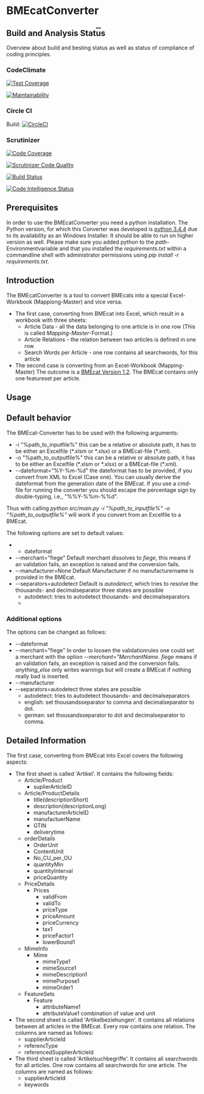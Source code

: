 # BMEcatConverter

## Build and Analysis Stat<span style="text-decoration: overline;">u</span>s
Overview about build and besting status as well as status of compliance of coding principles.

### CodeClimate

[![Test Coverage](https://api.codeclimate.com/v1/badges/c292f2fef2bebec76323/test_coverage)](https://codeclimate.com/repos/59d3e32587947702910006a6/test_coverage)

[![Maintainability](https://api.codeclimate.com/v1/badges/c292f2fef2bebec76323/maintainability)](https://codeclimate.com/repos/59d3e32587947702910006a6/maintainability)


### Circle CI

Build: [![CircleCI](https://circleci.com/gh/HenrikPilz/BMEcatConverter.svg?style=svg&circle-token=84c7ca4ac6fed76f1a113efb0fa4ddea1db3a7b2)](https://circleci.com/gh/HenrikPilz/BMEcatConverter)

### Scrutinizer

[![Code Coverage](https://scrutinizer-ci.com/b/contorion/bmecatconverter/badges/coverage.png?b=master&s=0d1533b61f1242d1681844224c30360bd22bb2c4)](https://scrutinizer-ci.com/b/contorion/bmecatconverter/?branch=master)

[![Scrutinizer Code Quality](https://scrutinizer-ci.com/b/contorion/bmecatconverter/badges/quality-score.png?b=master&s=753fffe485486cf8661110b5289091f523e2c6fe)](https://scrutinizer-ci.com/b/contorion/bmecatconverter/?branch=master)

[![Build Status](https://scrutinizer-ci.com/b/contorion/bmecatconverter/badges/build.png?b=master&s=1ee396307d71cf85d657e3b0e30e75bc240b584f)](https://scrutinizer-ci.com/b/contorion/bmecatconverter/build-status/master)

[![Code Intelligence Status](https://scrutinizer-ci.com/b/contorion/bmecatconverter/badges/code-intelligence.svg?b=master&s=d11f2a9888d211bf8ea23e04fe83535672386a58)](https://scrutinizer-ci.com/code-intelligence)

## Prerequisites
In order to use the BMEcatConverter you need a python installation. The Python version, for which this Converter was developed is [python 3.4.4](https://www.python.org/ftp/python/3.4.4/python-3.4.4.amd64.msi) due to its availability as an Windows Installer.
It should be able to run on higher version as well.
Please make sure you added python to the _path_-Environmentvariable and that you installed the _*requirements.txt*_ within a commandline shell with administrator permissions using _*pip install -r requirements.txt*_.

## Introduction
The BMEcatConverter is a tool to convert BMEcats into a special Excel-Workbook (Mappiong-Master) and vice versa.

*	The first case, converting from BMEcat into Excel, which result in a workbook with three sheets:
	-	Article Data - all the data belonging to one article is in one row (This is called _Mapping-Master_-Format.)
	-	Article Relations - the relation between two articles is defined in one row
	-	Search Words per Article - one row contains all searchwords, for this article
*	The second case is converting from an Excel-Workbook \(Mapping-Master\)
	The outcome is a [BMEcat Version 1.2](https://www.bme.de/fileadmin/content/Initativen/BMEcat/Download_BMEcat_1.2/BMEcatV12e.pdf). The BMEcat contains only one featureset per article. 

## Usage
## Default behavior
The BMEcat-Converter has to be used with the following arguments:

*	-i "%path_to_inputfile%"
	this can be a relative or absolute path, it has to be either an Excelfile \(\*.xlsm or \*.xlsx\) or a BMEcat-file \(\*.xml\).
*	-o "%path_to_outputfile%"
	this can be a relative or absolute path, it has to be either an Excelfile \(\*.xlsm or \*.xlsx\) or a BMEcat-file \(\*.xml\).
*	\-\-dateformat="%Y-%m-%d"
	the dateformat has to be provided, if you convert from XML to Excel \(Case one\). You can usually derive the dateformat from the generation date of the BMEcat.	If you use a _*cmd*_-file for running the converter you should escape the percentage sign by double-typing, i.e., "%%Y-%%m-%%d".

Thus with calling _*python src/main.py -i "%path_to_inputfile%" -o "%path_to_outputfile%"*_ will work if you convert from an Excelfile to a BMEcat.

The following options are set to default values:

*	-	dateformat
*	\-\-merchant="fiege"
	Default merchant dissolves to _*fiege*_, this means if an validation fails, an exception is raised and the conversion fails.
*	\-\-manufacturer=None
	Default Manufacturer if no manufacturername is provided in the BMEcat.
*	\-\-separators=autodetect
	Default is _*autodetect*_, which tries to resolve the thousands- and decimalseparator
	three states are possible
	-	autodetect:
		tries to autodetect thousands- and decimalseparators
	-	

### Additional options
The options can be changed as follows:

*	\-\-dateformat
*	\-\-merchant="fiege"
	In order to loosen the validationrules one could set a merchant with the option *\-\-merchant="MerchantName*.
	_*fiege*_ means if an validation fails, an exception is raised and the conversion fails.
	_*anything_else*_ only writes warnings but will create a BMEcat if nothing really bad is inserted.
*	\-\-manufacturer
*	\-\-separators=autodetect
	three states are possible
	-	autodetect:
		tries to autodetect thousands- and decimalseparators
	-	english:
		set thousandsseparator to comma and decimalseparator to dot.
	-	german:
		set thousandsseparator to dot and decimalseparator to comma.

## Detailed Information
The first case, converting from BMEcat into Excel covers the following aspects:

*	The first sheet is called 'Artikel'. It contains the following fields:
	-	Article/Product
		-	suplierArticleID
	-	Article/ProductDetails
		-	title(descriptionShort)
		-	description(descriptionLong)
		-	manufacturerArticleID
		-	manufactuerName
		-	GTIN
		-	deliverytime
	-	orderDetails
		-	OrderUnit
		-	ContentUnit
		-	No_CU_per_OU
		-	quantityMin
		-	quantityInterval
		-	priceQuantity
	-	PriceDetails
		-	Prices
			-	validFrom
			-	validTo
			-	priceType
			-	priceAmount
			-	priceCurrency
			-	tax1
			-	priceFactor1
			-	lowerBound1
	-	MimeInfo
		-	Mime
			-	mimeType1
			-	mimeSource1
			-	mimeDescription1
			-	mimePurpose1
			-	mimeOrder1
	-	FeatureSets
		-	Feature
			-	attributeName1
			-	attributeValue1
			combination of value and unit
*	The second sheet is called 'Artikelbeziehungen'. It contains all relations between all articles in the BMEcat. Every row contains one relation.
	The columns are named as follows:
	-	supplierArticleId
	-	referencType
	-	referencedSupplierArticleId
*	The third sheet is called 'Artikelsuchbegriffe'. It contains all searchwords for all articles. One row contains all searchwords for one article.
	The columns are named as follows:
	-	supplierArticleId
	-	keywords